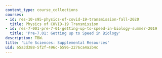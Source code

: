 ```yaml
---
content_type: course_collections
courses:
- id: res-10-s95-physics-of-covid-19-transmission-fall-2020
  title: Physics of COVID-19 Transmission
- id: res-7-001-pre-7-01-getting-up-to-speed-in-biology-summer-2019
  title: 'Pre-7.01: Getting up to Speed in Biology'
description: TBW.
title: 'Life Sciences: Supplemental Resources'
uid: 65a3d388-5f2f-496c-b596-2276ca4a2b4c
---
```

